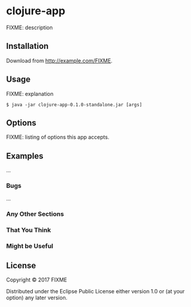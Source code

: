 # clojure-app

FIXME: description

## Installation

Download from http://example.com/FIXME.

## Usage

FIXME: explanation

    $ java -jar clojure-app-0.1.0-standalone.jar [args]

## Options

FIXME: listing of options this app accepts.

## Examples

...

### Bugs

...

### Any Other Sections
### That You Think
### Might be Useful

## License

Copyright © 2017 FIXME

Distributed under the Eclipse Public License either version 1.0 or (at
your option) any later version.
